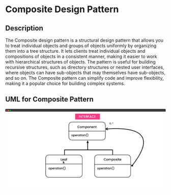 # Composite Design Pattern

## Description

The Composite design pattern is a structural design pattern that allows you to treat individual objects and groups of objects uniformly by organizing them into a tree structure. It lets clients treat individual objects and compositions of objects in a consistent manner, making it easier to work with hierarchical structures of objects. The pattern is useful for building recursive structures, such as directory structures or nested user interfaces, where objects can have sub-objects that may themselves have sub-objects, and so on. The Composite pattern can simplify code and improve flexibility, making it a popular choice for building complex systems.

## UML for Composite Pattern

<div style="width: 100%; display: flex; justify-content: center; align-items: center; border-radius: 15px;">
<img src="./composite-pattern.png" alt="UML for Composite Pattern" />
</div>
